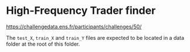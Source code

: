 # High-Frequency Trader finder

https://challengedata.ens.fr/participants/challenges/50/

The `test_X`, `train_X` and `train_Y` files are expected to be located in a data folder at the root of this folder. 